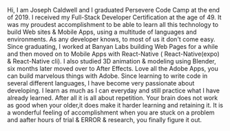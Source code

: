Hi, I am Joseph Caldwell and I graduated Persevere Code Camp at the end of 2019. I received my Full-Stack Developer Certification at the age of 49.
It was my proudest accomplishment to be able to learn all this technology to build Web sites & Mobile Apps, using a multitude of languages and environments.
As any developer knows, to most of us it don't come easy. Since graduating, I worked at Banyan Labs building Web Pages for a while and then moved on to Mobile Apps with React-Native
( React-Native(expo) & React-Native cli). I also studied 3D animation & modeling using Blender, six months later moved over to After Effects. Love all the Adobe Apps, you can build marvelous things with Adobe.
Since learning to write code in several different languages, I have become very passionate about developing. I learn as much as I can everyday and still practice what I have already learned. After all it is all 
about repetition. Your brain does not work as good when your older,it does make it harder learning and retaining it. It is a wonderful feeling of accomplishment when you are stuck on a problem and aafter hours of trial & ERROR & research, you finally figure it out. 
